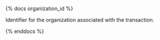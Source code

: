 {% docs organization_id %}

Identifier for the organization associated with the transaction.

{% enddocs %} 